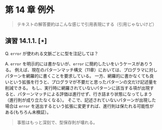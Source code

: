 # 第 14 章 例外

> テキストの解答要約はこんな感じで引用表現にする（引用じゃないけど）

## 演習 14.1.1. [$\star$]

Q. `error` が使われる文脈ごとに型を注記しては？

A. `error` を明示的には書かないが、`error` に簡約したいをいうケースがありうる。
例えば、現在のパターンマッチ構文（11章）においては、プログラマに対しパターンを網羅的に書くことを要求している。
一方、網羅的に書かなくても良いという拡張を行うと、プログラマが不要だと思ったパターンの文だけ記述量を削減できる。
もし、実行時に網羅されていないパターンに該当する項が出現すると、パターンマッチによる評価は進行せず、行き詰まり状態になってしまう（進行則が成り立たなくなる）。
そこで、記述されていないパターンが出現した場合は `error` を送出するという拡張に変更すれば、進行則は保たれる可能性がある(もちろん未検証）。

> 事態はもっと深刻で、型保存則が壊れる。

